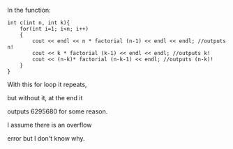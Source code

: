 In the function:

>	
	int c(int n, int k){
		for(int i=1; i<n; i++) 
		{
			cout << endl << n * factorial (n-1) << endl << endl; //outputs n!
			cout << k * factorial (k-1) << endl << endl; //outputs k!
			cout << (n-k)* factorial (n-k-1) << endl; //outputs (n-k)!
		}
	}
>

With this for loop it repeats, 

but without it, at the end it 

outputs 6295680 for some reason.

I assume there is an overflow 

error but I don't know why.

